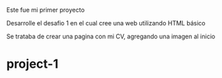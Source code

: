 Este fue mi primer proyecto

Desarrolle el desafio 1 en el cual cree una web utilizando HTML básico

Se trataba de crear una pagina con mi CV, agregando una imagen al inicio


# project-1
